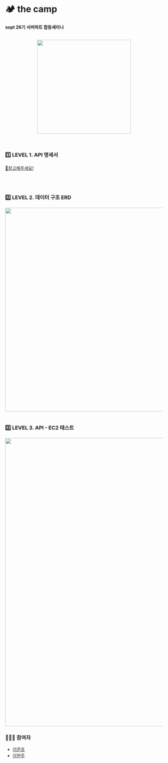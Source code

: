 # 🏕 the camp
__sopt 26기 서버파트 합동세미나__ <br/><br/>

<p align="center">
<img src="https://user-images.githubusercontent.com/37169252/84593294-7fba7c00-ae86-11ea-9116-fefe144b5c8b.gif" width="300">
</p>

<br/>


### 1️⃣ LEVEL 1. API 명세서
[🔗참고해주세요!](https://github.com/bokdoll/thecamp/wiki)  

<br/>
<br/>

### 2️⃣ LEVEL 2. 데이터 구조 ERD
<img src="https://user-images.githubusercontent.com/37169252/83380403-d0f35600-a418-11ea-8b4e-379a56aba894.png" width= "650">

<br/>
<br/>

### 3️⃣ LEVEL 3. API - EC2 테스트
<img src="https://user-images.githubusercontent.com/37169252/83380567-2def0c00-a419-11ea-9dac-b03996efd613.png" width= "920">

<br/>

### 🧑🏻‍💻 참여자

* [이준호](https://github.com/juno7803)
* [이현주](https://github.com/bokdoll)
